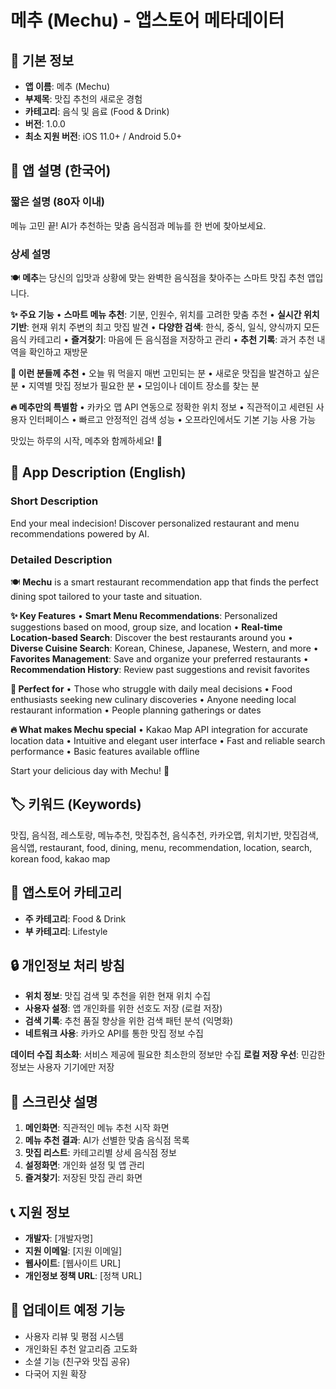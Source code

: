 # 메추 (Mechu) - 앱스토어 메타데이터

## 📱 기본 정보
- **앱 이름**: 메추 (Mechu)
- **부제목**: 맛집 추천의 새로운 경험
- **카테고리**: 음식 및 음료 (Food & Drink)
- **버전**: 1.0.0
- **최소 지원 버전**: iOS 11.0+ / Android 5.0+

## 📝 앱 설명 (한국어)

### 짧은 설명 (80자 이내)
메뉴 고민 끝! AI가 추천하는 맞춤 음식점과 메뉴를 한 번에 찾아보세요.

### 상세 설명
🍽️ **메추**는 당신의 입맛과 상황에 맞는 완벽한 음식점을 찾아주는 스마트 맛집 추천 앱입니다.

**✨ 주요 기능**
• **스마트 메뉴 추천**: 기분, 인원수, 위치를 고려한 맞춤 추천
• **실시간 위치 기반**: 현재 위치 주변의 최고 맛집 발견
• **다양한 검색**: 한식, 중식, 일식, 양식까지 모든 음식 카테고리
• **즐겨찾기**: 마음에 든 음식점을 저장하고 관리
• **추천 기록**: 과거 추천 내역을 확인하고 재방문

**🎯 이런 분들께 추천**
• 오늘 뭐 먹을지 매번 고민되는 분
• 새로운 맛집을 발견하고 싶은 분
• 지역별 맛집 정보가 필요한 분
• 모임이나 데이트 장소를 찾는 분

**🔥 메추만의 특별함**
• 카카오 맵 API 연동으로 정확한 위치 정보
• 직관적이고 세련된 사용자 인터페이스
• 빠르고 안정적인 검색 성능
• 오프라인에서도 기본 기능 사용 가능

맛있는 하루의 시작, 메추와 함께하세요! 🍴

## 📝 App Description (English)

### Short Description
End your meal indecision! Discover personalized restaurant and menu recommendations powered by AI.

### Detailed Description
🍽️ **Mechu** is a smart restaurant recommendation app that finds the perfect dining spot tailored to your taste and situation.

**✨ Key Features**
• **Smart Menu Recommendations**: Personalized suggestions based on mood, group size, and location
• **Real-time Location-based Search**: Discover the best restaurants around you
• **Diverse Cuisine Search**: Korean, Chinese, Japanese, Western, and more
• **Favorites Management**: Save and organize your preferred restaurants
• **Recommendation History**: Review past suggestions and revisit favorites

**🎯 Perfect for**
• Those who struggle with daily meal decisions
• Food enthusiasts seeking new culinary discoveries
• Anyone needing local restaurant information
• People planning gatherings or dates

**🔥 What makes Mechu special**
• Kakao Map API integration for accurate location data
• Intuitive and elegant user interface
• Fast and reliable search performance
• Basic features available offline

Start your delicious day with Mechu! 🍴

## 🏷️ 키워드 (Keywords)
맛집, 음식점, 레스토랑, 메뉴추천, 맛집추천, 음식추천, 카카오맵, 위치기반, 맛집검색, 음식앱, 
restaurant, food, dining, menu, recommendation, location, search, korean food, kakao map

## 📱 앱스토어 카테고리
- **주 카테고리**: Food & Drink
- **부 카테고리**: Lifestyle

## 🔒 개인정보 처리 방침
- **위치 정보**: 맛집 검색 및 추천을 위한 현재 위치 수집
- **사용자 설정**: 앱 개인화를 위한 선호도 저장 (로컬 저장)
- **검색 기록**: 추천 품질 향상을 위한 검색 패턴 분석 (익명화)
- **네트워크 사용**: 카카오 API를 통한 맛집 정보 수집

**데이터 수집 최소화**: 서비스 제공에 필요한 최소한의 정보만 수집
**로컬 저장 우선**: 민감한 정보는 사용자 기기에만 저장

## 🎨 스크린샷 설명
1. **메인화면**: 직관적인 메뉴 추천 시작 화면
2. **메뉴 추천 결과**: AI가 선별한 맞춤 음식점 목록
3. **맛집 리스트**: 카테고리별 상세 음식점 정보
4. **설정화면**: 개인화 설정 및 앱 관리
5. **즐겨찾기**: 저장된 맛집 관리 화면

## 📞 지원 정보
- **개발자**: [개발자명]
- **지원 이메일**: [지원 이메일]
- **웹사이트**: [웹사이트 URL]
- **개인정보 정책 URL**: [정책 URL]

## 🔄 업데이트 예정 기능
- 사용자 리뷰 및 평점 시스템
- 개인화된 추천 알고리즘 고도화
- 소셜 기능 (친구와 맛집 공유)
- 다국어 지원 확장
